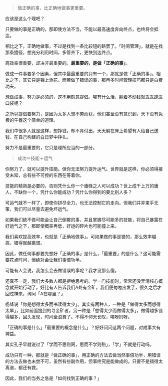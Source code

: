 > 做正确的事，比正确地做事更重要。

应该是这么个理吧？

只要做的事是正确的，那即使方法不当，不能以最高速度奔向终点，也终将会抵达。

相比之下，正确地做事，不过是找到一条比较短的路罢了。「时间管理」，就是在找那条捷径，想充分利用时间，多管齐下，更快到达终点。

高效率很重要，却决非最重要的。**最重要的，是做「正确的事」**。

做成一件事要多个因素，但其中最最重要的只有一个，那就是做「正确的事」。相比之下，其它只是锦上添花。而若做了错误的事，那再多时间管理技巧都只是白费功夫。

想做成事，努力是必须的，这不用刻意提倡。哪有什么活，躺着不动钱就乖乖跑进口袋呢？

之所以提倡要努力，是因为太多人想不劳而获，他们甚至没有意识到，天下没有免费的午餐这个简单的道理。

我们中很多人就是这样，想挣钱，却不肯付出，天天躺在床上希望有人给自己送钱，在自己构建的白日梦中挣扎。

努力不是最重要的，它只是理所应当的一部分。

> 成功＝技能＋运气

你努力了，就可以提升技能。但你无法努力提升运气。世界就是这样，你必须得接受未知，总有些不可控的东西在等着你。

技能的精熟是必要的，否则凭什么你一个庸碌之人可以成功？世上成千上万的庸人，不缺你一个，凭什么你能成功？凭什么你得到的要比别人多？

可运气就不一样了，即使你拼尽全力，也无法控制它的走向。但我们并非束手无策，我们可以尽量去避免坏运气。

如果我们绝不做可能会让自己倒霉的事，并且掌握尽可能多的技能，将自己暴露在好运气之下，那即使概率再低，好运的碎片也可能撞上来。

我们喜欢提高效率，也就是「正确地做事」。可如果做的事是错的，那么效率越高，错得就越离谱。

因此，做任何事都要先想好「正确的事」是什么，「最重要」的是什么？这可能需要花点时间，但绝对会让我们事倍功半。

可能有人会说，我怎么会去做错误的事呢？我才没那么傻。

还真不一定，我们大多数人都是拒绝思考的。学一门技能时，常常还没弄清核心概念就开始行动了。好比有人告诉我们A处有金矿，我们便匆匆出发了，很久之后才回过神来，询问「A在哪里？」

杨绛说「你是想得太多而书读得太少」。其实有两种人，一种是「做得太多而想得太早」，比如前面提到的寻金矿者，另一种是「想得太少而做得太多」，做得越多错得越多，回头发现，时间全浪费了。不得不仰天长叹，唉呀妈呀。

「正确的事是什么」「最重要的概念是什么」？好好问问这两个问题，对成事大有裨益。

其实孔子早就说过了「学而不思则罔，思而不学则殆」，「学」不就是行动吗。

成功只有一种，那就是「做正确的事」，用正确的方法去做当然事倍功半，用错误的方法去做也未尝不可，虽然有些副作用，但事终究是能做成的。只要不是错得太离谱，都还有救。

因此，我们的当务之急是「如何找到正确的事？」
